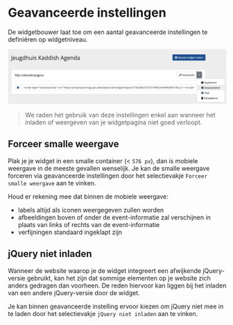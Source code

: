 # Geavanceerde instellingen

De widgetbouwer laat toe om een aantal geavanceerde instellingen te definiëren op widgetniveau.  

![geavanceerde-instellingen.png](<../assets/images/geavanceerde-instellingen.png>)

<!-- theme: warning -->
> We raden het gebruik van deze instellingen enkel aan wanneer het inladen of weergeven van je widgetpagina niet goed verloopt.

## Forceer smalle weergave

Plak je je widget in een smalle container (< `576 px`), dan is mobiele weergave in de meeste gevallen wenselijk. Je kan de smalle weergave forceren via geavanceerde instellingen door het selectievakje `Forceer smalle weergave` aan te vinken.

Houd er rekening mee dat binnen de mobiele weergave:
* labels altijd als iconen weergegeven zullen worden
* afbeeldingen boven of onder de event-informatie zal verschijnen in plaats van links of rechts van de event-informatie
* verfijningen standaard ingeklapt zijn

## jQuery niet inladen

Wanneer de website waarop je de widget integreert een afwijkende jQuery-versie gebruikt, kan het zijn dat sommige elementen op je website zich anders gedragen dan voorheen. De reden hiervoor kan liggen bij het inladen van een andere jQuery-versie door de widget. 

Je kan binnen geavanceerde instelling ervoor kiezen om jQuery niet mee in te laden door het selectievakje `jQuery niet inladen` aan te vinken.
